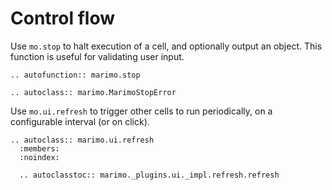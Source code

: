 # Control flow

Use `mo.stop` to halt execution of a cell, and optionally output an object.
This function is useful for validating user input.

```{eval-rst}
.. autofunction:: marimo.stop
```

```{eval-rst}
.. autoclass:: marimo.MarimoStopError
```

Use `mo.ui.refresh` to trigger other cells to run periodically, on a configurable
interval (or on click).

```{eval-rst}
.. autoclass:: marimo.ui.refresh
  :members:
  :noindex:

  .. autoclasstoc:: marimo._plugins.ui._impl.refresh.refresh
```
